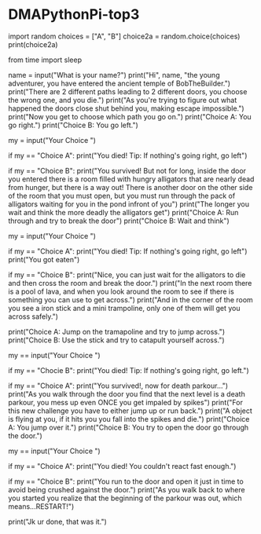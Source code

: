 # DMAPythonPi-top3
import random
choices = ["A", "B"]
choice2a =  random.choice(choices)
print(choice2a)

from time import sleep

name = input("What is your name?")
print("Hi", name, "the young adventurer, you have entered the ancient temple of BobTheBuilder.")
print("There are 2 different paths leading to 2 different doors, you choose the wrong one, and you die.")
print("As you're trying to figure out what happened the doors close shut behind you, making escape impossible.")
print("Now you get to choose which path you go on.")
print("Choice A: You go right.")
print("Choice B: You go left.")

my = input("Your Choice ")

if my == "Choice A":
    print("You died! Tip: If nothing's going right, go left")
    
if my == "Choice B":
    print("You survived! But not for long, inside the door you entered there is a room filled with hungry alligators that are nearly dead from hunger, but there is a way out!  There is another door on the other side of the room that you must open, but you must run through the pack of alligators waiting for you in the pond infront of you")
    print("The longer you wait and think the more deadly the alligators get")
    print("Choice A: Run through and try to break the door")
    print("Choice B: Wait and think")
    
my = input("Your Choice ")

if my == "Choice A":
    print("You died! Tip: If nothing's going right, go left")
    print("You got eaten")
    
if my == "Choice B":
    print("Nice, you can just wait for the alligators to die and then cross the room and break the door.")
    print("In the next room there is a pool of lava, and when you look around the room to see if there is something you can use to get across.")
    print("And in the corner of the room you see a iron stick and a mini trampoline, only one of them will get you across safely.")

print("Choice A: Jump on the tramapoline and try to jump across.")
print("Choice B: Use the stick and try to catapult yourself across.")

my == input("Your Choice ")
    
if my == "Chocie B":
    print("You died! Tip: If nothing's going right, go left.")
    
if my == "Choice A":
    print("You survived!, now for death parkour...")
    print("As you walk through the door you find that the next level is a death parkour, you mess up even ONCE you get impaled by spikes")
    print("For this new challenge you have to either jump up or run back.")
    print("A object is flying at you, if it hits you you fall into the spikes and die.")
    print("Choice A: You jump over it.")
    print("Choice B: You try to open the door go through the door.")
    
my == input("Your Choice ")

if my == "Choice A":
    print("You died! You couldn't react fast enough.")

if my == "Choice B":
    print("You run to the door and open it just in time to avoid being crushed against the door.")
    print("As you walk back to where you started you realize that the beginning of the parkour was out, which means...RESTART!")
    
print("Jk ur done, that was it.")

